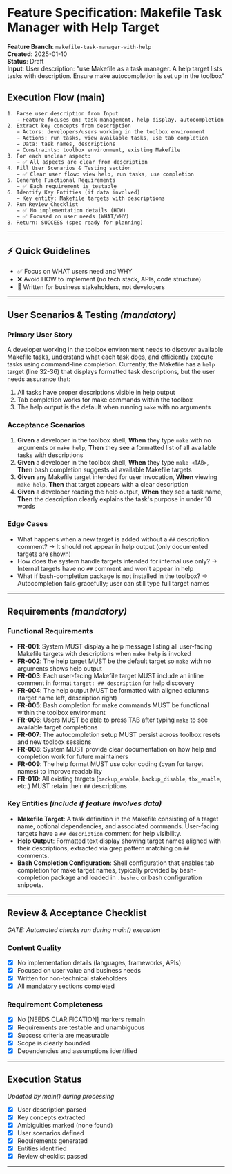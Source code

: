 # Feature Specification: Makefile Task Manager with Help Target

**Feature Branch**: `makefile-task-manager-with-help`  
**Created**: 2025-01-10  
**Status**: Draft  
**Input**: User description: "use Makefile as a task manager. A help target lists tasks with description. Ensure make autocompletion is set up in the toolbox"

## Execution Flow (main)
```
1. Parse user description from Input
   → Feature focuses on: task management, help display, autocompletion
2. Extract key concepts from description
   → Actors: developers/users working in the toolbox environment
   → Actions: run tasks, view available tasks, use tab completion
   → Data: task names, descriptions
   → Constraints: toolbox environment, existing Makefile
3. For each unclear aspect:
   → ✅ All aspects are clear from description
4. Fill User Scenarios & Testing section
   → ✅ Clear user flow: view help, run tasks, use completion
5. Generate Functional Requirements
   → ✅ Each requirement is testable
6. Identify Key Entities (if data involved)
   → Key entity: Makefile targets with descriptions
7. Run Review Checklist
   → ✅ No implementation details (HOW)
   → ✅ Focused on user needs (WHAT/WHY)
8. Return: SUCCESS (spec ready for planning)
```

---

## ⚡ Quick Guidelines
- ✅ Focus on WHAT users need and WHY
- ❌ Avoid HOW to implement (no tech stack, APIs, code structure)
- 👥 Written for business stakeholders, not developers

---

## User Scenarios & Testing *(mandatory)*

### Primary User Story
A developer working in the toolbox environment needs to discover available Makefile tasks, understand what each task does, and efficiently execute tasks using command-line completion. Currently, the Makefile has a `help` target (line 32-36) that displays formatted task descriptions, but the user needs assurance that:
1. All tasks have proper descriptions visible in help output
2. Tab completion works for make commands within the toolbox
3. The help output is the default when running `make` with no arguments

### Acceptance Scenarios
1. **Given** a developer in the toolbox shell, **When** they type `make` with no arguments or `make help`, **Then** they see a formatted list of all available tasks with descriptions
2. **Given** a developer in the toolbox shell, **When** they type `make <TAB>`, **Then** bash completion suggests all available Makefile targets
3. **Given** any Makefile target intended for user invocation, **When** viewing `make help`, **Then** that target appears with a clear description
4. **Given** a developer reading the help output, **When** they see a task name, **Then** the description clearly explains the task's purpose in under 10 words

### Edge Cases
- What happens when a new target is added without a `##` description comment?
  → It should not appear in help output (only documented targets are shown)
- How does the system handle targets intended for internal use only?
  → Internal targets have no `##` comment and won't appear in help
- What if bash-completion package is not installed in the toolbox?
  → Autocompletion fails gracefully; user can still type full target names

---

## Requirements *(mandatory)*

### Functional Requirements
- **FR-001**: System MUST display a help message listing all user-facing Makefile targets with descriptions when `make help` is invoked
- **FR-002**: The help target MUST be the default target so `make` with no arguments shows help output
- **FR-003**: Each user-facing Makefile target MUST include an inline comment in format `target: ## description` for help discovery
- **FR-004**: The help output MUST be formatted with aligned columns (target name left, description right)
- **FR-005**: Bash completion for make commands MUST be functional within the toolbox environment
- **FR-006**: Users MUST be able to press TAB after typing `make` to see available target completions
- **FR-007**: The autocompletion setup MUST persist across toolbox resets and new toolbox sessions
- **FR-008**: System MUST provide clear documentation on how help and completion work for future maintainers
- **FR-009**: The help format MUST use color coding (cyan for target names) to improve readability
- **FR-010**: All existing targets (`backup_enable`, `backup_disable`, `tbx_enable`, etc.) MUST retain their `##` descriptions

### Key Entities *(include if feature involves data)*
- **Makefile Target**: A task definition in the Makefile consisting of a target name, optional dependencies, and associated commands. User-facing targets have a `## description` comment for help visibility.
- **Help Output**: Formatted text display showing target names aligned with their descriptions, extracted via grep pattern matching on `## ` comments.
- **Bash Completion Configuration**: Shell configuration that enables tab completion for make target names, typically provided by bash-completion package and loaded in `.bashrc` or bash configuration snippets.

---

## Review & Acceptance Checklist
*GATE: Automated checks run during main() execution*

### Content Quality
- [x] No implementation details (languages, frameworks, APIs)
- [x] Focused on user value and business needs
- [x] Written for non-technical stakeholders
- [x] All mandatory sections completed

### Requirement Completeness
- [x] No [NEEDS CLARIFICATION] markers remain
- [x] Requirements are testable and unambiguous  
- [x] Success criteria are measurable
- [x] Scope is clearly bounded
- [x] Dependencies and assumptions identified

---

## Execution Status
*Updated by main() during processing*

- [x] User description parsed
- [x] Key concepts extracted
- [x] Ambiguities marked (none found)
- [x] User scenarios defined
- [x] Requirements generated
- [x] Entities identified
- [x] Review checklist passed

---
